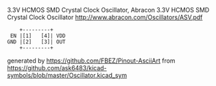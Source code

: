3.3V HCMOS SMD Crystal Clock Oscillator, Abracon
3.3V HCMOS SMD Crystal Clock Oscillator
http://www.abracon.com/Oscillators/ASV.pdf


	    +---------+
	 EN |[1]   [4]| VDD
	GND |[2]   [3]| OUT
	    +---------+


generated by https://github.com/FBEZ/Pinout-AsciiArt from https://github.com/ask6483/kicad-symbols/blob/master/Oscillator.kicad_sym